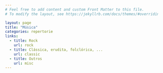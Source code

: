```yaml
---
# Feel free to add content and custom Front Matter to this file.
# To modify the layout, see https://jekyllrb.com/docs/themes/#overriding-theme-defaults

layout: page
title: "Música"
categories: repertorie
links:
  - title: Rock
    url: rock
  - title: Clássica, erudita, folclórica, ...
    url: classic
  - title: Outros
    url: misc
---
```

